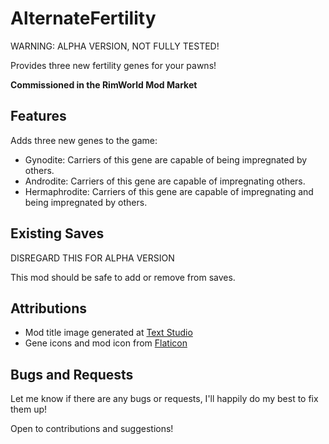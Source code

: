 # AlternateFertility

WARNING: ALPHA VERSION, NOT FULLY TESTED!

Provides three new fertility genes for your pawns!

**Commissioned in the RimWorld Mod Market**

## Features

Adds three new genes to the game:

- Gynodite: Carriers of this gene are capable of being impregnated by others.
- Androdite: Carriers of this gene are capable of impregnating others.
- Hermaphrodite: Carriers of this gene are capable of impregnating and being impregnated by others.

## Existing Saves

DISREGARD THIS FOR ALPHA VERSION

This mod should be safe to add or remove from saves.

## Attributions

- Mod title image generated at [Text Studio](https://www.textstudio.com/)
- Gene icons and mod icon from [Flaticon](https://www.flaticon.com/packs/gender-identity-36)

## Bugs and Requests

Let me know if there are any bugs or requests, I'll happily do my best to fix them up!

Open to contributions and suggestions!
